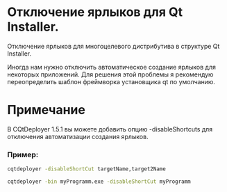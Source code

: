 # Отключение ярлыков для Qt Installer.

 Отключение ярлыков для многоцелевого дистрибутива в структуре Qt Installer.

Иногда нам нужно отключить автоматическое создание ярлыков для некоторых приложений.
Для решения этой проблемы я рекомендую переопределить шаблон фреймворка установщика qt по умолчанию.

# Примечание
В CQtDeployer 1.5.1 вы можете добавить опцию -disableShortcuts для отключения автоматизации создания ярлыков. 

### Пример: 

```bash 
cqtdeployer -disableShortCut targetName,target2Name
```

```bash
cqtdeployer -bin myProgramm.exe -disableShortCut myProgramm
```

